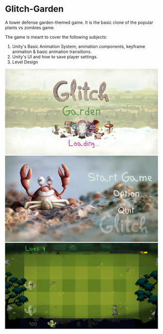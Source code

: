 # Glitch-Garden
A tower defense garden-themed game. It is the basic clone of the popular plants vs zombies game.

The game is meant to cover the following subjects:
  1. Unity's Basic Animation System; animation components, keyframe animation & basic animation transitions.
  2. Unity's UI and how to save player settings.
  3. Level Design

![](Images/GG.png)
![](Images/GGOne.png)
![](Images/GGTwo.png)
